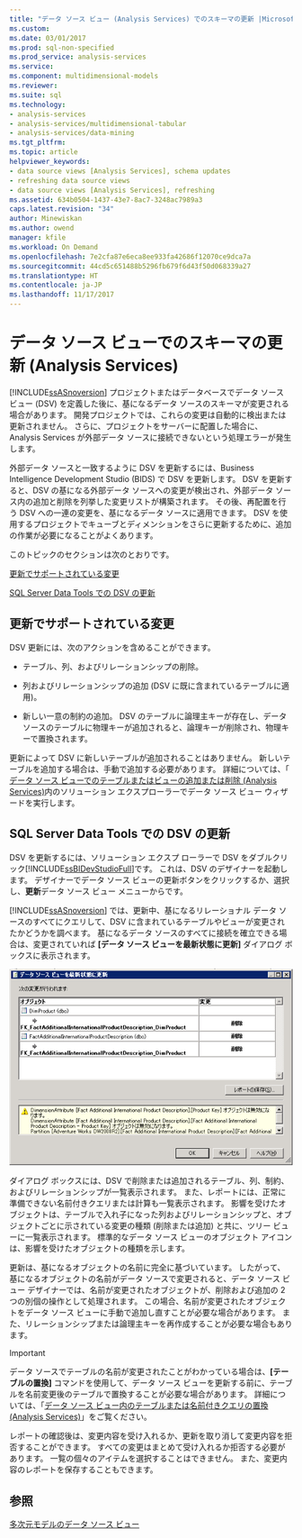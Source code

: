 ```yaml
---
title: "データ ソース ビュー (Analysis Services) でのスキーマの更新 |Microsoft ドキュメント"
ms.custom: 
ms.date: 03/01/2017
ms.prod: sql-non-specified
ms.prod_service: analysis-services
ms.service: 
ms.component: multidimensional-models
ms.reviewer: 
ms.suite: sql
ms.technology:
- analysis-services
- analysis-services/multidimensional-tabular
- analysis-services/data-mining
ms.tgt_pltfrm: 
ms.topic: article
helpviewer_keywords:
- data source views [Analysis Services], schema updates
- refreshing data source views
- data source views [Analysis Services], refreshing
ms.assetid: 634b0504-1437-43e7-8ac7-3248ac7989a3
caps.latest.revision: "34"
author: Minewiskan
ms.author: owend
manager: kfile
ms.workload: On Demand
ms.openlocfilehash: 7e2cfa87e6eca8ee933fa42686f12070ce9dca7a
ms.sourcegitcommit: 44cd5c651488b5296fb679f6d43f50d068339a27
ms.translationtype: HT
ms.contentlocale: ja-JP
ms.lasthandoff: 11/17/2017
---
```

# <a name="refresh-the-schema-in-a-data-source-view-analysis-services"></a>データ ソース ビューでのスキーマの更新 (Analysis Services)
  [!INCLUDE[ssASnoversion](../../includes/ssasnoversion-md.md)] プロジェクトまたはデータベースでデータ ソース ビュー (DSV) を定義した後に、基になるデータ ソースのスキーマが変更される場合があります。 開発プロジェクトでは、これらの変更は自動的に検出または更新されません。 さらに、プロジェクトをサーバーに配置した場合に、Analysis Services が外部データ ソースに接続できないという処理エラーが発生します。  
  
 外部データ ソースと一致するように DSV を更新するには、Business Intelligence Development Studio (BIDS) で DSV を更新します。 DSV を更新すると、DSV の基になる外部データ ソースへの変更が検出され、外部データ ソース内の追加と削除を列挙した変更リストが構築されます。 その後、再配置を行う DSV への一連の変更を、基になるデータ ソースに適用できます。 DSV を使用するプロジェクトでキューブとディメンションをさらに更新するために、追加の作業が必要になることがよくあります。  
  
 このトピックのセクションは次のとおりです。  
  
 [更新でサポートされている変更](#bkmk_changlist)  
  
 [SQL Server Data Tools での DSV の更新](#bkmk_DSVrefresh)  
  
##  <a name="bkmk_changlist"></a> 更新でサポートされている変更  
 DSV 更新には、次のアクションを含めることができます。  
  
-   テーブル、列、およびリレーションシップの削除。  
  
-   列およびリレーションシップの追加 (DSV に既に含まれているテーブルに適用)。  
  
-   新しい一意の制約の追加。 DSV のテーブルに論理主キーが存在し、データ ソースのテーブルに物理キーが追加されると、論理キーが削除され、物理キーで置換されます。  
  
 更新によって DSV に新しいテーブルが追加されることはありません。 新しいテーブルを追加する場合は、手動で追加する必要があります。 詳細については、「 [データ ソース ビューでのテーブルまたはビューの追加または削除 (Analysis Services)](../../analysis-services/multidimensional-models/adding-or-removing-tables-or-views-in-a-data-source-view-analysis-services.md)内のソリューション エクスプローラーでデータ ソース ビュー ウィザードを実行します。  
  
##  <a name="bkmk_DSVrefresh"></a> SQL Server Data Tools での DSV の更新  
 DSV を更新するには、ソリューション エクスプ ローラーで DSV をダブルクリック[!INCLUDE[ssBIDevStudioFull](../../includes/ssbidevstudiofull-md.md)]です。  これは、DSV のデザイナーを起動します。  デザイナーでデータ ソース ビューの更新ボタンをクリックするか、選択し、**更新**データ ソース ビュー メニューからです。  
  
 [!INCLUDE[ssASnoversion](../../includes/ssasnoversion-md.md)] では、更新中、基になるリレーショナル データ ソースのすべてにクエリして、DSV に含まれているテーブルやビューが変更されたかどうかを調べます。 基になるデータ ソースのすべてに接続を確立できる場合は、変更されていれば **[データ ソース ビューを最新状態に更新]** ダイアログ ボックスに表示されます。  
  
 ![データ ソース ビュー ダイアログ ボックスを更新](../../analysis-services/multidimensional-models/media/ssas-olapdsv-refresh.gif "[データ ソース ビュー] ダイアログ ボックス")  
  
 ダイアログ ボックスには、DSV で削除または追加されるテーブル、列、制約、およびリレーションシップが一覧表示されます。 また、レポートには、正常に準備できない名前付きクエリまたは計算も一覧表示されます。 影響を受けたオブジェクトは、テーブルで入れ子になった列およびリレーションシップと、オブジェクトごとに示されている変更の種類 (削除または追加) と共に、ツリー ビューに一覧表示されます。 標準的なデータ ソース ビューのオブジェクト アイコンは、影響を受けたオブジェクトの種類を示します。  
  
 更新は、基になるオブジェクトの名前に完全に基づいています。 したがって、基になるオブジェクトの名前がデータ ソースで変更されると、データ ソース ビュー デザイナーでは、名前が変更されたオブジェクトが、削除および追加の 2 つの別個の操作として処理されます。 この場合、名前が変更されたオブジェクトをデータ ソース ビューに手動で追加し直すことが必要な場合があります。 また、リレーションシップまたは論理主キーを再作成することが必要な場合もあります。  
  
> [!IMPORTANT]  
>  データ ソースでテーブルの名前が変更されたことがわかっている場合は、**[テーブルの置換]** コマンドを使用して、データ ソース ビューを更新する前に、テーブルを名前変更後のテーブルで置換することが必要な場合があります。 詳細については、「[データ ソース ビュー内のテーブルまたは名前付きクエリの置換 (Analysis Services)](../../analysis-services/multidimensional-models/replace-a-table-or-a-named-query-in-a-data-source-view-analysis-services.md)」をご覧ください。  
  
 レポートの確認後は、変更内容を受け入れるか、更新を取り消して変更内容を拒否することができます。 すべての変更はまとめて受け入れるか拒否する必要があります。 一覧の個々のアイテムを選択することはできません。 また、変更内容のレポートを保存することもできます。  
  
## <a name="see-also"></a>参照  
 [多次元モデルのデータ ソース ビュー](../../analysis-services/multidimensional-models/data-source-views-in-multidimensional-models.md)  
  
  
